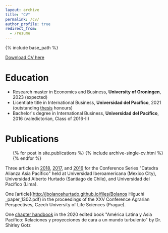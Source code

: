 ```yaml
---
layout: archive
title: "CV"
permalink: /cv/
author_profile: true
redirect_from:
  - /resume
---
```


{% include base_path %}

[Download CV here](http://jbolanoshurtado.github.io/files/CV_JP_Bolaños.pdf)

Education
======
* Research master in Economics and Business, **University of Groningen**, 2023 (expected)
* Licentiate title in International Business, **Universidad del Pacífico**, 2021 (outstanding [thesis](https://hdl.handle.net/11354/3109
) honours)
* Bachelor's degree in International Business, **Universidad del Pacífico**, 2016 (valedictorian, Class of 2016-II)

Publications
======
  <ul>{% for post in site.publications %}
    {% include archive-single-cv.html %}
  {% endfor %}</ul>
  
  Three articles in [2018](http://jbolanoshurtado.github.io/files/Malca_Bolanos_(2018)_Export_capacities_and_export_intensity.pdf), [2017](http://jbolanoshurtado.github.io/files/Malca_Bolanos_(2017)_Export_market_orientation.pdf), and [2016](http://jbolanoshurtado.github.io/files/Padilla_Bolanos_(2016)_Resources_capabilities_and_experience_on_export_performance.pdf) for the Conference Series "Catedra Alianza Asia Pacífico" held at Universidad Iberoamericana (Mexico City), Universidad Alberto Hurtado (Santiago de Chile), and Universidad del Pacífico (Lima).
  
  One [article](http://jbolanoshurtado.github.io/files/Bolanos Higuchi _paper_1302.pdf) in the proceedings of the XXV Conference Agrarian Perspectives, Czech University of Life Sciences (Prague).
  
  One [chapter handbook](http://jbolanoshurtado.github.io/files/Malca_Bolanos_(2019)_Export_Market_Orientation.pdf) in the 2020 edited book "América Latina y Asia Pacífico: Relaciones y proyecciones de cara a un mundo turbulento" by Dr. Shirley Gotz
